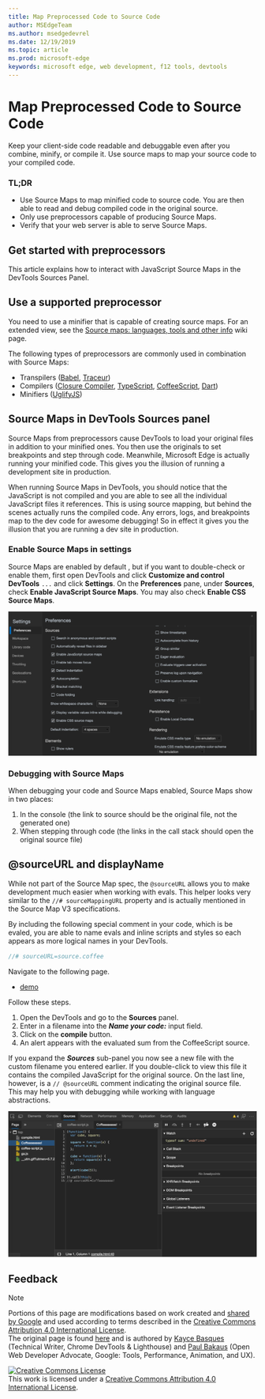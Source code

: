 ```yaml
---
title: Map Preprocessed Code to Source Code
author: MSEdgeTeam
ms.author: msedgedevrel
ms.date: 12/19/2019
ms.topic: article
ms.prod: microsoft-edge
keywords: microsoft edge, web development, f12 tools, devtools
---
```

<!-- Copyright Kayce Basques and Paul Bakaus

   Licensed under the Apache License, Version 2.0 (the "License");
   you may not use this file except in compliance with the License.
   You may obtain a copy of the License at

       http://www.apache.org/licenses/LICENSE-2.0

   Unless required by applicable law or agreed to in writing, software
   distributed under the License is distributed on an "AS IS" BASIS,
   WITHOUT WARRANTIES OR CONDITIONS OF ANY KIND, either express or implied.
   See the License for the specific language governing permissions and
   limitations under the License.  -->  





# Map Preprocessed Code to Source Code   




Keep your client-side code readable and debuggable even after you combine, minify, or compile it.  Use source maps to map your source code to your compiled code.  

### TL;DR   

*   Use Source Maps to map minified code to source code. You are then able to read and debug compiled code in the original source.  
*   Only use preprocessors capable of producing Source Maps.  
*   Verify that your web server is able to serve Source Maps.  

<!--todo: add link to preprocessors capable of producing Source Maps when section is available -->  
<!--[]: /web/tools/setup/setup-preprocessors?#supported_preprocessors ""  -->  

## Get started with preprocessors  

This article explains how to interact with JavaScript Source Maps in the DevTools Sources Panel.  <!--For a first overview of what preprocessors are, how each may help, and how Source Maps work; see Set Up CSS & JS Preprocessors.  -->  

<!--todo: add link to Set Up CSS & JS Preprocessors when section is available -->  
<!--[]: /web/tools/setup/setup-preprocessors#debugging-and-editing-preprocessed-content ""  -->  

## Use a supported preprocessor  

You need to use a minifier that is capable of creating source maps.  <!--For the most popular options, see the preprocessor support section.  -->  For an extended view, see the [Source maps: languages, tools and other info][GitHubWikiSourceMapsLanguagesTools] wiki page.  

<!--todo: add link to see the preprocessor support section when section is available -->  
<!--[]: /web/tools/setup/setup-preprocessors?#supported_preprocessors ""  -->  

The following types of preprocessors are commonly used in combination with Source Maps:  

*   Transpilers \([Babel][BabelJS], [Traceur][GitHubWikiGoogleTraceurCompiler]\)  
*   Compilers \([Closure Compiler][GitHubGoogleClosureCompiler], [TypeScript][TypeScriptMain], [CoffeeScript][CoffeeScriptMain], [Dart][DartMain]\)  
*   Minifiers \([UglifyJS][GitHubMishooUglifyJS]\)  

## Source Maps in DevTools Sources panel  

Source Maps from preprocessors cause DevTools to load your original files in addition to your minified ones.  You then use the originals to set breakpoints and step through code.  Meanwhile, Microsoft Edge is actually running your minified code. This gives you the illusion of running a development site in production.  

When running Source Maps in DevTools, you should notice that the JavaScript is not compiled and you are able to see all the individual JavaScript files it references.  This is using source mapping, but behind the scenes actually runs the compiled code.  Any errors, logs, and breakpoints map to the dev code for awesome debugging!  So in effect it gives you the illusion that you are running a dev site in production.  

### Enable Source Maps in settings  

Source Maps are enabled by default <!--\(as of Microsoft Edge 39\)-->, but if you want to double-check or enable them, first open DevTools and click **Customize and control DevTools** `...` and click **Settings**.  On the **Preferences** pane, under **Sources**, check **Enable JavaScript Source Maps**.  You may also check **Enable CSS Source Maps**.  

![Enable Source Maps][ImageSourceMaps]  

### Debugging with Source Maps  

When debugging your code and Source Maps enabled, Source Maps show in two places:  

1.  In the console \(the link to source should be the original file, not the generated one\)  
1.  When stepping through code \(the links in the call stack should open the original source file\)  

<!--todo: add link to debugging your code when section is available -->  
<!--[DebugBreakpointsStepCode]: http://docs.microsoft.com/microsoft-edge/devtools-guide-chromium/debug/breakpoints/step-code ""  -->  

## @sourceURL and displayName  

While not part of the Source Map spec, the `@sourceURL` allows you to make development much easier when working with evals.  This helper looks very similar to the `//# sourceMappingURL` property and is actually mentioned in the Source Map V3 specifications.  

By including the following special comment in your code, which is be evaled, you are able to name evals and inline scripts and styles so each appears as more logical names in your DevTools.  

```javascript
//# sourceURL=source.coffee
```  

Navigate to the following page.  

*   [demo][CssNinjaDemoSourceMapping]

Follow these steps.  

1.  Open the DevTools and go to the **Sources** panel.  
1.  Enter in a filename into the **_Name your code:_** input field.  
1.  Click on the **compile** button.  
1.  An alert appears with the evaluated sum from the CoffeeScript source.  

If you expand the **_Sources_** sub-panel you now see a new file with the custom filename you entered earlier.  If you double-click to view this file it contains the compiled JavaScript for the original source.  On the last line, however, is a `// @sourceURL` comment indicating the original source file.  This may help you with debugging while working with language abstractions.  

![Working with sourceURL][ImageCoffeeScript]  

## Feedback   



<!-- image links -->  

[ImageSourceMaps]: images/settings-preferences-sources-enable-javascript-source-maps.msft.png "Enable Source Maps"  
[ImageCoffeeScript]: images/sources-page-coffeeeeeeee.msft.png "Working with sourceURL"  

<!-- links -->  

[BabelJS]: https://babeljs.io "Babel is a JavaScript compiler"  
[CoffeeScriptMain]: http://coffeescript.org "CoffeeScript"  
[CssNinjaDemoSourceMapping]: http://www.thecssninja.com/demo/source_mapping/compile.html "A simple example of //# sourceURL eval naming"  
[DartMain]: https://www.dartlang.org "Dart programming language"  
[GitHubGoogleClosureCompiler]: https://github.com/google/closure-compiler "google/closure-compiler | GitHub"  
[GitHubMishooUglifyJS]: https://github.com/mishoo/UglifyJS "mishoo/UglifyJS | GitHub"  
[GitHubWikiSourceMapsLanguagesTools]: https://github.com/ryanseddon/source-map/wiki/Source-maps:-languages,-tools-and-other-info "Source maps: languages, tools and other info | GitHub wiki"  
[GitHubWikiGoogleTraceurCompiler]: https://github.com/google/traceur-compiler/wiki/Getting-Started "Getting Started - google/traceur-compiler | GitHub wiki"  
[TypeScriptMain]: http://www.typescriptlang.org "TypeScript"  

> [!NOTE]
> Portions of this page are modifications based on work created and [shared by Google][GoogleSitePolicies] and used according to terms described in the [Creative Commons Attribution 4.0 International License][CCA4IL].  
> The original page is found [here](https://developers.google.com/web/tools/chrome-devtools/javascript/source-maps) and is authored by [Kayce Basques][KayceBasques] \(Technical Writer, Chrome DevTools \& Lighthouse\) and [Paul Bakaus][PaulBakaus] \(Open Web Developer Advocate, Google: Tools, Performance, Animation, and UX\).  

[![Creative Commons License][CCby4Image]][CCA4IL]  
This work is licensed under a [Creative Commons Attribution 4.0 International License][CCA4IL].  

[CCA4IL]: http://creativecommons.org/licenses/by/4.0  
[CCby4Image]: https://i.creativecommons.org/l/by/4.0/88x31.png  
[GoogleSitePolicies]: https://developers.google.com/terms/site-policies  
[KayceBasques]: https://developers.google.com/web/resources/contributors/kaycebasques  
[MegginKearney]: https://developers.google.com/web/resources/contributors/megginkearney  
[PaulBakaus]: https://developers.google.com/web/resources/contributors/pbakaus  
